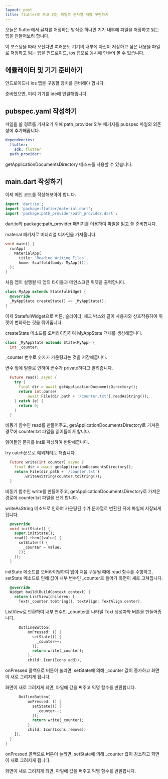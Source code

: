 ```yaml
---
layout: post
title: flutter로 쓰고 읽는 파일로 문자열 저장 구현하기
---
```


오늘은 flutter에서 글자를 저장하는 방식중 하나인 기기 내부에 파일을 저장하고 읽는 앱을 만들어보려 합니다.

이 포스팅을 따라 오신다면 여러분도 기기의 내부에 자신이 저장하고 싶은 내용을 파일로 저장하고 읽는 앱을 안드로이드, ios 앱으로 동시에 만들어 볼 수 있습니다.

## 에뮬레이터 및 기기 준비하기

안드로이드나 ios 앱을 구동할 장치를 준비해야 합니다.

준비했으면, 미리 기기를 ide에 연결해줍니다.

## pubspec.yaml 작성하기

파일을 쓸 경로를 가져오기 위해 path_provider 외부 패키지를 pubspec 파일의 의존성에 추가해줍니다.

```yaml
dependencies:
  flutter:
    sdk: flutter
  path_provider:
```

getApplicationDocumentsDirectory 메소드를 사용할 수 있습니다.

## main.dart 작성하기

이제 메인 코드를 작성해보아야 합니다.

```dart
import 'dart:io';
import 'package:flutter/material.dart';
import 'package:path_provider/path_provider.dart';
```

dart:io와 package:path_provider 패키지를 이용하여 파일을 읽고 쓸 준비합니다.

material 패키지로 머티리얼 디자인을 가져옵니다.

```dart
void main() {
  runApp(
    MaterialApp(
      title: 'Reading Writing Files', 
      home: Scaffold(body: MyApp())),
  );
}
```

처음 앱이 실행될 때 앱의 타이틀과 메인스크린 위젯을 출력합니다.

```dart
class MyApp extends StatefulWidget {
  @override
  _MyAppState createState() => _MyAppState();
}
```

이제 StatefulWidget으로 버튼, 슬라이더, 체크 박스와 같이 사용자와 상호작용하여 위젯이 변화하는 것을 묶어줍니다.

createState 메소드를 오버라이딩하여 MyAppState 객체를 생성해줍니다.

```dart
class _MyAppState extends State<MyApp> {
  int _counter;
```

_counter 변수로 숫자가 카운팅되는 것을 저장해줍니다.

변수 앞에 밑줄로 인하여 변수가 private하다고 알려줍니다.

```dart
  Future read() async {
    try {
      final dir = await getApplicationDocumentsDirectory();
      return int.parse(
          await File(dir.path + '/counter.txt').readAsString());
    } catch (e) {
      return 0;
    }
  }
```

비동기 함수인 read를 만들어주고, getApplicationDocumentsDirectory로 가져온 경로에 counter.txt 파일을 읽어들이게 합니다.

읽어들인 문자를 int로 파싱하여 반환해줍니다.

try catch문으로 예외처리도 해줍니다.

```dart
  Future write(int counter) async {
    final dir = await getApplicationDocumentsDirectory();
    return File(dir.path + '/counter.txt')
        .writeAsString(counter.toString());
  }
```

비동기 함수인 write를 만들어주고, getApplicationDocumentsDirectory로 가져온 경로에 counter.txt 파일을 쓰게 합니다.

writeAsString 메소드로 인하여 카운팅된 수가 문자열로 변환된 뒤에 파일에 저장되게 됩니다.

```dart
  @override
  void initState() {
    super.initState();
    read().then((value) {
      setState(() {
        _counter = value;
      });
    });
  }
```

initState 메소드를 오버라이딩하여 앱이 처음 구동될 때에 read 함수를 수행하고, setState 메소드로 인해 값이 내부 변수인 _counter로 들어가 화면이 새로 고쳐집니다.

```dart
  @override
  Widget build(BuildContext context) {
    return ListView(children: [
      Text(_counter.toString(), textAlign: TextAlign.center),
```

ListView로 반환하여 내부 변수인 _counter를 나타낼 Text 생성자와 버튼을 만들어줍니다.

```dart
      OutlineButton(
          onPressed: () {
            setState(() {
              _counter++;
            });
            return write(_counter);
          },
          child: Icon(Icons.add)),
```

onPressed 콜백으로 버튼이 눌리면, setState에 의해 _counter 값이 증가하고 화면이 새로 그려지게 됩니다.

화면이 새로 그려지게 되면, 파일에 값을 써주고 익명 함수를 반환합니다.

```dart
      OutlineButton(
          onPressed: () {
            setState(() {
              _counter--;
            });
            return write(_counter);
          },
          child: Icon(Icons.remove))
    ]);
  }
}
```

onPressed 콜백으로 버튼이 눌리면, setState에 의해 _counter 값이 감소하고 화면이 새로 그려지게 됩니다.

화면이 새로 그려지게 되면, 파일에 값을 써주고 익명 함수를 반환합니다.